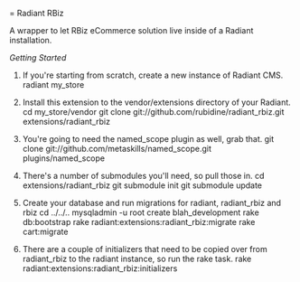 = Radiant RBiz 

A wrapper to let RBiz eCommerce solution live inside of a Radiant installation.

_Getting Started_
1. If you're starting from scratch, create a new instance of Radiant CMS.
  radiant my_store

2. Install this extension to the vendor/extensions directory of your Radiant.
  cd my_store/vendor
  git clone git://github.com/rubidine/radiant_rbiz.git extensions/radiant_rbiz

3. You're going to need the named_scope plugin as well, grab that.
  git clone git://github.com/metaskills/named_scope.git plugins/named_scope

4. There's a number of submodules you'll need, so pull those in.
  cd extensions/radiant_rbiz
  git submodule init
  git submodule update

5. Create your database and run migrations for radiant, radiant_rbiz and rbiz
  cd ../../..
  mysqladmin -u root create blah_development
  rake db:bootstrap
  rake radiant:extensions:radiant_rbiz:migrate
  rake cart:migrate

6. There are a couple of initializers that need to be copied over from radiant_rbiz to the radiant instance, so run the rake task.
  rake radiant:extensions:radiant_rbiz:initializers
